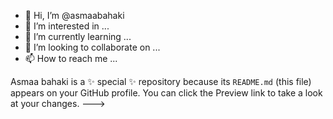 - 👋 Hi, I’m @asmaabahaki
- 👀 I’m interested in ...
- 🌱 I’m currently learning ...
- 💞️ I’m looking to collaborate on ...
- 📫 How to reach me ...

Asmaa bahaki is a ✨ special ✨ repository because its `README.md` (this file) appears on your GitHub profile.
You can click the Preview link to take a look at your changes.
--->

